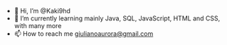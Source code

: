 - 👋 Hi, I’m @Kaki9hd
- 🌱 I’m currently learning mainly Java, SQL, JavaScript, HTML and CSS, with many more
- 📫 How to reach me giulianoaurora@gmail.com

<!---
Kaki9hd/Kaki9hd is a ✨ special ✨ repository because its `README.md` (this file) appears on your GitHub profile.
You can click the Preview link to take a look at your changes.
--->
